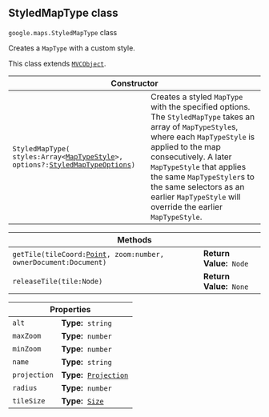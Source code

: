<h2 id="StyledMapType"> StyledMapType class </h2><p>
<code><span itemprop="path">google.maps</span>.<span itemprop="name">StyledMapType</span></code>
class
</p><p>Creates a <code>MapType</code> with a custom style.</p><p>This class extends
<code><a href="https://github.com/amenadiel/google-maps-documentation/blob/master/docs/MVCObject.md">MVCObject</a></code>.
</p><div class="devsite-table-wrapper"><table class="constructors responsive" summary="class StyledMapType - Constructor">
<thead>
<tr><th colspan="2">Constructor</th>
</tr></thead>
<tbody>
<tr>
<td><code><span>StyledMapType(<wbr>styles:Array&lt;</span><a href="https://github.com/amenadiel/google-maps-documentation/blob/master/docs/MapTypeStyle.md"><span>MapTypeStyle</span></a><span>&gt;,<wbr> options?:</span><a href="https://github.com/amenadiel/google-maps-documentation/blob/master/docs/StyledMapTypeOptions.md"><span>StyledMapTypeOptions</span></a><span>)</span></code></td>
<td>Creates a styled <code><span>MapType</span></code> with the specified options. The <code><span>StyledMapType</span></code> takes an array of <code><span>MapTypeStyle</span></code>s, where each <code><span>MapTypeStyle</span></code> is applied to the map consecutively. A later <code><span>MapTypeStyle</span></code> that applies the same <code><span>MapTypeStyler</span></code>s to the same selectors as an earlier <code><span>MapTypeStyle</span></code> will override the earlier <code><span>MapTypeStyle</span></code>.</td>
</tr>
</tbody>
</table></div><div class="devsite-table-wrapper"><table class="methods responsive" summary="class StyledMapType - Methods">
<thead>
<tr><th colspan="2">Methods</th>
</tr></thead>
<tbody>
<tr>
<td><code><span>getTile(<wbr>tileCoord:</span><a href="https://github.com/amenadiel/google-maps-documentation/blob/master/docs/Point.md"><span>Point</span></a><span>,<wbr> zoom:number,<wbr> ownerDocument:Document)</span></code></td>
<td><div><strong>Return Value:</strong>&nbsp; <code>Node</code></div>
<div class="desc"></div></td>
</tr>
<tr>
<td><code><span>releaseTile(<wbr>tile:Node)</span></code></td>
<td><div><strong>Return Value:</strong>&nbsp; <code>None</code></div>
<div class="desc"></div></td>
</tr>
</tbody>
</table></div><div class="devsite-table-wrapper"><table class="properties responsive" summary="class StyledMapType - Properties">
<thead>
<tr><th colspan="2">Properties</th>
</tr></thead>
<tbody>
<tr>
<td><code><span>alt</span></code></td>
<td><div><strong>Type:</strong>&nbsp; <code>string</code></div>
<div class="desc"></div></td>
</tr>
<tr>
<td><code><span>maxZoom</span></code></td>
<td><div><strong>Type:</strong>&nbsp; <code>number</code></div>
<div class="desc"></div></td>
</tr>
<tr>
<td><code><span>minZoom</span></code></td>
<td><div><strong>Type:</strong>&nbsp; <code>number</code></div>
<div class="desc"></div></td>
</tr>
<tr>
<td><code><span>name</span></code></td>
<td><div><strong>Type:</strong>&nbsp; <code>string</code></div>
<div class="desc"></div></td>
</tr>
<tr>
<td><code><span>projection</span></code></td>
<td><div><strong>Type:</strong>&nbsp; <code><a href="https://github.com/amenadiel/google-maps-documentation/blob/master/docs/Projection.md">Projection</a></code></div>
<div class="desc"></div></td>
</tr>
<tr>
<td><code><span>radius</span></code></td>
<td><div><strong>Type:</strong>&nbsp; <code>number</code></div>
<div class="desc"></div></td>
</tr>
<tr>
<td><code><span>tileSize</span></code></td>
<td><div><strong>Type:</strong>&nbsp; <code><a href="https://github.com/amenadiel/google-maps-documentation/blob/master/docs/Size.md">Size</a></code></div>
<div class="desc"></div></td>
</tr>
</tbody>
</table></div>